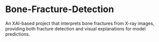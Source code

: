 # Bone-Fracture-Detection
An XAI-based project that interprets bone fractures from X-ray images, providing both fracture detection and visual explanations for model predictions.
